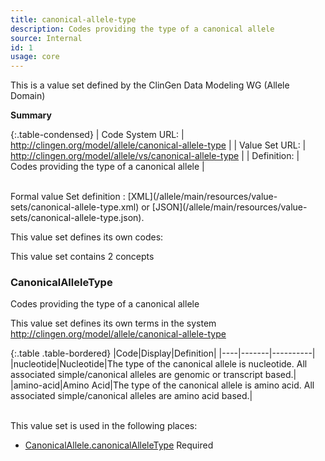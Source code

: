 ```yaml
---
title: canonical-allele-type
description: Codes providing the type of a canonical allele
source: Internal
id: 1
usage: core
---
```

This is a value set defined by the ClinGen Data Modeling WG (Allele Domain)

__Summary__

{:.table-condensed}
| Code System URL:  | http://clingen.org/model/allele/canonical-allele-type |
| Value Set URL:  | http://clingen.org/model/allele/vs/canonical-allele-type |
| Definition: | Codes providing the type of a canonical allele |

<br/>
Formal value Set definition : [XML](/allele/main/resources/value-sets/canonical-allele-type.xml) or [JSON](/allele/main/resources/value-sets/canonical-allele-type.json).

This value set defines its own codes:

This value set contains 2 concepts

### CanonicalAlleleType
Codes providing the type of a canonical allele

This value set defines its own terms in the system http://clingen.org/model/allele/canonical-allele-type

{:.table .table-bordered}
|Code|Display|Definition|
|----|-------|----------|
|nucleotide|Nucleotide|The type of the canonical allele is nucleotide. All associated simple/canonical alleles are genomic or transcript based.|
|amino-acid|Amino Acid|The type of the canonical allele is amino acid. All associated simple/canonical alleles are amino acid based.|

<br/>
This value set is used in the following places:

* [CanonicalAllele.canonicalAlleleType](/allele/resource/canonical_allele/index.html) Required